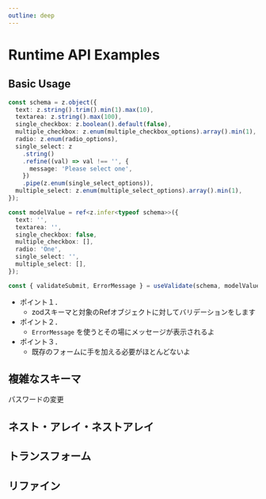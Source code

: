 ```yaml
---
outline: deep
---
```


# Runtime API Examples

## Basic Usage

```ts
const schema = z.object({
  text: z.string().trim().min(1).max(10),
  textarea: z.string().max(100),
  single_checkbox: z.boolean().default(false),
  multiple_checkbox: z.enum(multiple_checkbox_options).array().min(1),
  radio: z.enum(radio_options),
  single_select: z
    .string()
    .refine((val) => val !== '', {
      message: 'Please select one',
    })
    .pipe(z.enum(single_select_options)),
  multiple_select: z.enum(multiple_select_options).array().min(1),
});

const modelValue = ref<z.infer<typeof schema>>({
  text: '',
  textarea: '',
  single_checkbox: false,
  multiple_checkbox: [],
  radio: 'One',
  single_select: '',
  multiple_select: [],
});

const { validateSubmit, ErrorMessage } = useValidate(schema, modelValue);
```

<script setup>
import BasicUsage from './components/BasicUsage.vue'
</script>

<BasicUsage></BasicUsage>

- ポイント１．
  - zodスキーマと対象のRefオブジェクトに対してバリデーションをします
- ポイント２．
  - `ErrorMessage` を使うとその場にメッセージが表示されるよ
- ポイント３．
  - 既存のフォームに手を加える必要がほとんどないよ

## 複雑なスキーマ

パスワードの変更

## ネスト・アレイ・ネストアレイ

## トランスフォーム

## リファイン
